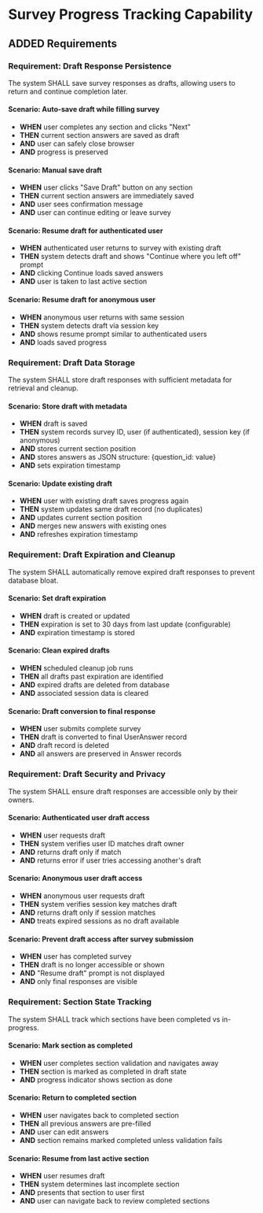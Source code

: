 # Survey Progress Tracking Capability

## ADDED Requirements

### Requirement: Draft Response Persistence
The system SHALL save survey responses as drafts, allowing users to return and continue completion later.

#### Scenario: Auto-save draft while filling survey
- **WHEN** user completes any section and clicks "Next"
- **THEN** current section answers are saved as draft
- **AND** user can safely close browser
- **AND** progress is preserved

#### Scenario: Manual save draft
- **WHEN** user clicks "Save Draft" button on any section
- **THEN** current section answers are immediately saved
- **AND** user sees confirmation message
- **AND** user can continue editing or leave survey

#### Scenario: Resume draft for authenticated user
- **WHEN** authenticated user returns to survey with existing draft
- **THEN** system detects draft and shows "Continue where you left off" prompt
- **AND** clicking Continue loads saved answers
- **AND** user is taken to last active section

#### Scenario: Resume draft for anonymous user
- **WHEN** anonymous user returns with same session
- **THEN** system detects draft via session key
- **AND** shows resume prompt similar to authenticated users
- **AND** loads saved progress

### Requirement: Draft Data Storage
The system SHALL store draft responses with sufficient metadata for retrieval and cleanup.

#### Scenario: Store draft with metadata
- **WHEN** draft is saved
- **THEN** system records survey ID, user (if authenticated), session key (if anonymous)
- **AND** stores current section position
- **AND** stores answers as JSON structure: {question_id: value}
- **AND** sets expiration timestamp

#### Scenario: Update existing draft
- **WHEN** user with existing draft saves progress again
- **THEN** system updates same draft record (no duplicates)
- **AND** updates current section position
- **AND** merges new answers with existing ones
- **AND** refreshes expiration timestamp

### Requirement: Draft Expiration and Cleanup
The system SHALL automatically remove expired draft responses to prevent database bloat.

#### Scenario: Set draft expiration
- **WHEN** draft is created or updated
- **THEN** expiration is set to 30 days from last update (configurable)
- **AND** expiration timestamp is stored

#### Scenario: Clean expired drafts
- **WHEN** scheduled cleanup job runs
- **THEN** all drafts past expiration are identified
- **AND** expired drafts are deleted from database
- **AND** associated session data is cleared

#### Scenario: Draft conversion to final response
- **WHEN** user submits complete survey
- **THEN** draft is converted to final UserAnswer record
- **AND** draft record is deleted
- **AND** all answers are preserved in Answer records

### Requirement: Draft Security and Privacy
The system SHALL ensure draft responses are accessible only by their owners.

#### Scenario: Authenticated user draft access
- **WHEN** user requests draft
- **THEN** system verifies user ID matches draft owner
- **AND** returns draft only if match
- **AND** returns error if user tries accessing another's draft

#### Scenario: Anonymous user draft access
- **WHEN** anonymous user requests draft
- **THEN** system verifies session key matches draft
- **AND** returns draft only if session matches
- **AND** treats expired sessions as no draft available

#### Scenario: Prevent draft access after survey submission
- **WHEN** user has completed survey
- **THEN** draft is no longer accessible or shown
- **AND** "Resume draft" prompt is not displayed
- **AND** only final responses are visible

### Requirement: Section State Tracking
The system SHALL track which sections have been completed vs in-progress.

#### Scenario: Mark section as completed
- **WHEN** user completes section validation and navigates away
- **THEN** section is marked as completed in draft state
- **AND** progress indicator shows section as done

#### Scenario: Return to completed section
- **WHEN** user navigates back to completed section
- **THEN** all previous answers are pre-filled
- **AND** user can edit answers
- **AND** section remains marked completed unless validation fails

#### Scenario: Resume from last active section
- **WHEN** user resumes draft
- **THEN** system determines last incomplete section
- **AND** presents that section to user first
- **AND** user can navigate back to review completed sections
